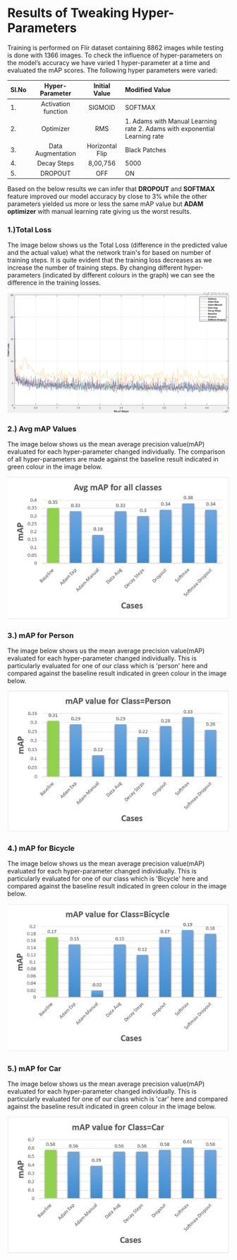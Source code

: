 # **Results of Tweaking Hyper-Parameters**

Training is performed on Flir dataset containing 8862 images while testing is done with 1366 images. To check the influence of hyper-parameters on the model’s accuracy we have varied 1 hyper-parameter at a time and evaluated the mAP scores. The following hyper parameters were varied: 

| Sl.No |   Hyper-Parameter   |  Initial Value  | Modified Value                                               |
| ----- | :-----------------: | :-------------: | :----------------------------------------------------------- |
| 1.    | Activation function |     SIGMOID     | SOFTMAX                                                      |
| 2.    |      Optimizer      |       RMS       | 1. Adams with Manual Learning rate                                              2. Adams with exponential Learning rate |
| 3.    |  Data Augmentation  | Horizontal Flip | Black Patches                                                |
| 4.    |     Decay Steps     |    8,00,756     | 5000                                                         |
| 5.    |       DROPOUT       |       OFF       | ON                                                           |

 

Based on the below results we can infer that **DROPOUT** and **SOFTMAX** feature improved our model accuracy by close to 3% while the other parameters yielded us more or less the same mAP value but **ADAM optimizer** with manual learning rate giving us the worst results.  

### 1.)**Total Loss**

The image below shows us the Total Loss (difference in the predicted value and the actual value) what the network train's for based on number of training steps. It is quite evident that the training loss decreases as we increase the number of training steps. By changing different hyper-parameters (indicated by different colours in the graph) we can see the difference in the training losses.

![loss](doc_images/Total_Loss.jpeg)

 

### 2.) **Avg mAP Values**

The image below shows us the mean average precision value(mAP) evaluated for each hyper-parameter changed individually. The comparison of all hyper-parameters are made against the baseline result indicated in green colour in the image below.

![all](doc_images/Avg_mAP.jpeg)

 

### 3.) **mAP for Person**

The image below shows us the mean average precision value(mAP) evaluated for each hyper-parameter changed individually. This is particularly evaluated for one of our class which is 'person' here and compared against the baseline result indicated in green colour in the image below.

![person](doc_images/mAP_person.jpeg)

 

### 4.) **mAP for Bicycle**

The image below shows us the mean average precision value(mAP) evaluated for each hyper-parameter changed individually. This is particularly evaluated for one of our class which is 'Bicycle' here and compared against the baseline result indicated in green colour in the image below.

![bicycle](doc_images/mAP_bicycle.jpeg)

 

### 5.) **mAP for Car**

The image below shows us the mean average precision value(mAP) evaluated for each hyper-parameter changed individually. This is particularly evaluated for one of our class which is 'car' here and compared against the baseline result indicated in green colour in the image below.

![car](doc_images/mAP_Car.jpeg)

 

 